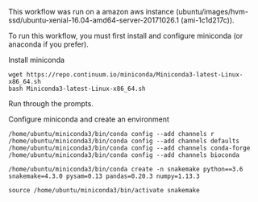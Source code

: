 This workflow was run on a amazon aws instance (ubuntu/images/hvm-ssd/ubuntu-xenial-16.04-amd64-server-20171026.1 (ami-1c1d217c)).

To run this workflow, you must first install and configure miniconda (or anaconda if you prefer).

Install miniconda
```
wget https://repo.continuum.io/miniconda/Miniconda3-latest-Linux-x86_64.sh
bash Miniconda3-latest-Linux-x86_64.sh 
```

Run through the prompts.

Configure miniconda and create an environment
```
/home/ubuntu/miniconda3/bin/conda config --add channels r
/home/ubuntu/miniconda3/bin/conda config --add channels defaults
/home/ubuntu/miniconda3/bin/conda config --add channels conda-forge
/home/ubuntu/miniconda3/bin/conda config --add channels bioconda

/home/ubuntu/miniconda3/bin/conda create -n snakemake python==3.6 snakemake=4.3.0 pysam=0.13 pandas=0.20.3 numpy=1.13.3 

source /home/ubuntu/miniconda3/bin/activate snakemake
```



